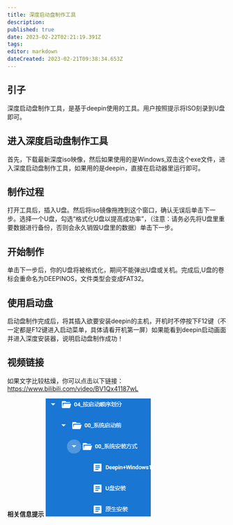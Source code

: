 ```yaml
---
title: 深度启动盘制作工具
description: 
published: true
date: 2023-02-22T02:21:19.391Z
tags: 
editor: markdown
dateCreated: 2023-02-21T09:38:34.653Z
---
```


## 引子

深度启动盘制作工具，是基于deepin使用的工具。用户按照提示将ISO刻录到U盘即可。

## 进入深度启动盘制作工具

首先，下载最新深度iso映像，然后如果使用的是Windows,双击这个exe文件，进入深度启动盘制作工具，如果用的是deepin，直接在启动器里运行即可。

## 制作过程

打开工具后，插入U盘。然后将iso镜像拖拽到这个窗口，确认无误后单击下一步。选择一个U盘，勾选“格式化U盘以提高成功率”，（注意：请务必先将U盘里重要数据进行备份，否则会永久销毁U盘里的数据）单击下一步。

## 开始制作

单击下一步后，你的U盘将被格式化，期间不能弹出U盘或关机。完成后,U盘的卷标会重命名为DEEPINOS，文件类型会变成FAT32。

## 使用启动盘

启动盘制作完成后，将其插入欲要安装deepin的主机，开机时不停按下F12键（不一定都是F12键进入启动菜单，具体请看开机第一屏）如果能看到deepin启动画面并进入深度安装器，说明启动盘制作成功！

## 视频链接

如果文字比较枯燥，你可以点击以下链接：<https://www.bilibili.com/video/BV1Qx41187wL>



**相关信息提示**
![2022-10-17_68890.png](/2022-10-17_68890.png)